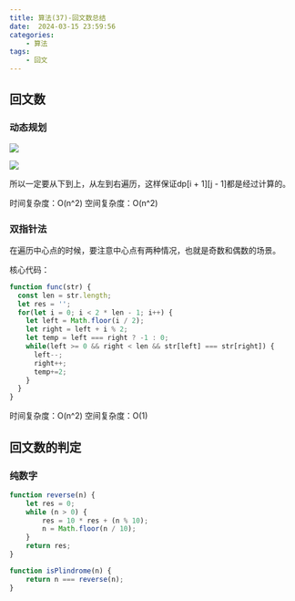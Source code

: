 ```yaml
---
title: 算法(37)-回文数总结
date:  2024-03-15 23:59:56
categories:
    - 算法
tags:
    - 回文
---
```


## 回文数

<!-- more -->

### 动态规划

![](https://code-thinking-1253855093.file.myqcloud.com/pics/20230102170752.png)

![](https://code-thinking-1253855093.file.myqcloud.com/pics/20210121171032473-20230310132134822.jpg)

所以一定要从下到上，从左到右遍历，这样保证dp[i + 1][j - 1]都是经过计算的。

时间复杂度：O(n^2)
空间复杂度：O(n^2)

### 双指针法

在遍历中心点的时候，要注意中心点有两种情况，也就是奇数和偶数的场景。

核心代码：

```javascript
function func(str) {
  const len = str.length;
  let res = '';
  for(let i = 0; i < 2 * len - 1; i++) {
    let left = Math.floor(i / 2);
    let right = left + i % 2;
    let temp = left === right ? -1 : 0;
    while(left >= 0 && right < len && str[left] === str[right]) {
      left--;
      right++;
      temp+=2;
    }
  }
}
```

时间复杂度：O(n^2)
空间复杂度：O(1)

## 回文数的判定

### 纯数字

```javascript
function reverse(n) {
    let res = 0;
    while (n > 0) {
        res = 10 * res + (n % 10);
        n = Math.floor(n / 10);
    }
    return res;
}

function isPlindrome(n) {
    return n === reverse(n);
}
```